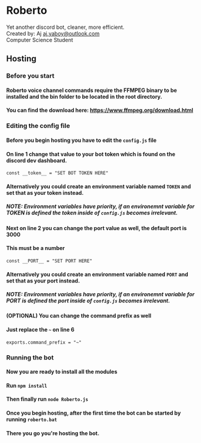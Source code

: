 # Roberto
Yet another discord bot, cleaner, more efficient.<br/>
Created by: Aj <aj.yaboy@outlook.com><br/>
Computer Science Student
## Hosting
### Before you start
#### Roberto voice channel commands require the FFMPEG binary to be installed and the bin folder to be located in the root directory.
#### You can find the download here: https://www.ffmpeg.org/download.html

### Editing the config file
#### Before you begin hosting you have to edit the `config.js` file

#### On line 1 change that value to your bot token which is found on the discord dev dashboard.
`const __token__ = "SET BOT TOKEN HERE"`
#### Alternatively you could create an environment variable named `TOKEN` and set that as your token instead.
##### NOTE: Environment variables have priority, if an environemnt variable for TOKEN is defined the token inside of `config.js` becomes irrelevant.

#### Next on line 2 you can change the port value as well, the default port is 3000
#### This must be a number
`const __PORT__ = "SET PORT HERE"`
#### Alternatively you could create an environment variable named `PORT` and set that as your port instead.
##### NOTE: Environment variables have priority, if an environemnt variable for PORT is defined the port inside of `config.js` becomes irrelevant.

#### (OPTIONAL) You can change the command prefix as well
#### Just replace the `~` on line 6
`exports.command_prefix = "~"`

### Running the bot
#### Now you are ready to install all the modules
#### Run `npm install`
#### Then finally run `node Roberto.js`
#### Once you begin hosting, after the first time the bot can be started by running `roberto.bat`

#### There you go you're hosting the bot.
